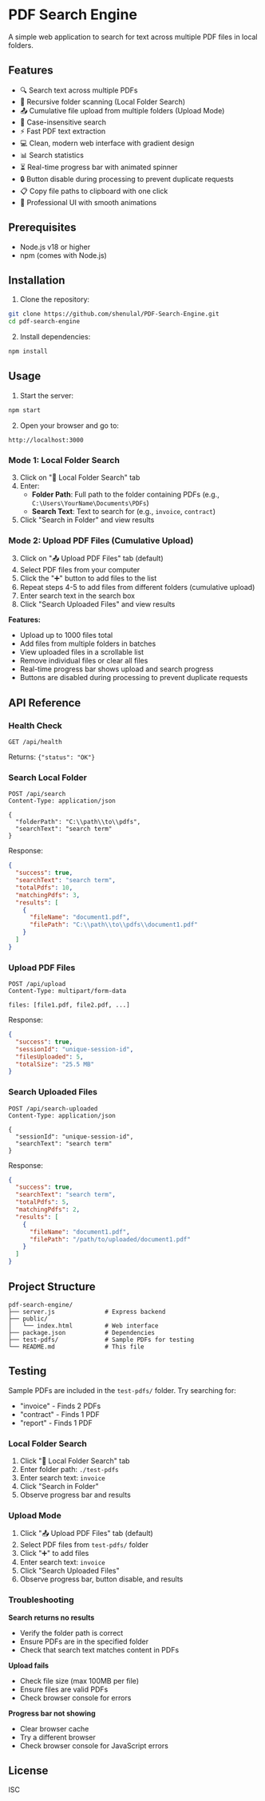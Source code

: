 # PDF Search Engine

A simple web application to search for text across multiple PDF files in local folders.

## Features

- 🔍 Search text across multiple PDFs
- 📁 Recursive folder scanning (Local Folder Search)
- 📤 Cumulative file upload from multiple folders (Upload Mode)
- 🎯 Case-insensitive search
- ⚡ Fast PDF text extraction
- 💻 Clean, modern web interface with gradient design
- 📊 Search statistics
- ⏳ Real-time progress bar with animated spinner
- 🔒 Button disable during processing to prevent duplicate requests
- 📋 Copy file paths to clipboard with one click
- 🎨 Professional UI with smooth animations

## Prerequisites

- Node.js v18 or higher
- npm (comes with Node.js)

## Installation

1. Clone the repository:
```bash
git clone https://github.com/shenulal/PDF-Search-Engine.git
cd pdf-search-engine
```

2. Install dependencies:
```bash
npm install
```

## Usage

1. Start the server:
```bash
npm start
```

2. Open your browser and go to:
```
http://localhost:3000
```

### Mode 1: Local Folder Search
3. Click on "📁 Local Folder Search" tab
4. Enter:
   - **Folder Path**: Full path to the folder containing PDFs (e.g., `C:\Users\YourName\Documents\PDFs`)
   - **Search Text**: Text to search for (e.g., `invoice`, `contract`)
5. Click "Search in Folder" and view results

### Mode 2: Upload PDF Files (Cumulative Upload)
3. Click on "📤 Upload PDF Files" tab (default)
4. Select PDF files from your computer
5. Click the "➕" button to add files to the list
6. Repeat steps 4-5 to add files from different folders (cumulative upload)
7. Enter search text in the search box
8. Click "Search Uploaded Files" and view results

**Features:**
- Upload up to 1000 files total
- Add files from multiple folders in batches
- View uploaded files in a scrollable list
- Remove individual files or clear all files
- Real-time progress bar shows upload and search progress
- Buttons are disabled during processing to prevent duplicate requests

## API Reference

### Health Check
```
GET /api/health
```
Returns: `{"status": "OK"}`

### Search Local Folder
```
POST /api/search
Content-Type: application/json

{
  "folderPath": "C:\\path\\to\\pdfs",
  "searchText": "search term"
}
```

Response:
```json
{
  "success": true,
  "searchText": "search term",
  "totalPdfs": 10,
  "matchingPdfs": 3,
  "results": [
    {
      "fileName": "document1.pdf",
      "filePath": "C:\\path\\to\\pdfs\\document1.pdf"
    }
  ]
}
```

### Upload PDF Files
```
POST /api/upload
Content-Type: multipart/form-data

files: [file1.pdf, file2.pdf, ...]
```

Response:
```json
{
  "success": true,
  "sessionId": "unique-session-id",
  "filesUploaded": 5,
  "totalSize": "25.5 MB"
}
```

### Search Uploaded Files
```
POST /api/search-uploaded
Content-Type: application/json

{
  "sessionId": "unique-session-id",
  "searchText": "search term"
}
```

Response:
```json
{
  "success": true,
  "searchText": "search term",
  "totalPdfs": 5,
  "matchingPdfs": 2,
  "results": [
    {
      "fileName": "document1.pdf",
      "filePath": "/path/to/uploaded/document1.pdf"
    }
  ]
}
```

## Project Structure

```
pdf-search-engine/
├── server.js              # Express backend
├── public/
│   └── index.html         # Web interface
├── package.json           # Dependencies
├── test-pdfs/             # Sample PDFs for testing
└── README.md              # This file
```

## Testing

Sample PDFs are included in the `test-pdfs/` folder. Try searching for:
- "invoice" - Finds 2 PDFs
- "contract" - Finds 1 PDF
- "report" - Finds 1 PDF

### Local Folder Search
1. Click "📁 Local Folder Search" tab
2. Enter folder path: `./test-pdfs`
3. Enter search text: `invoice`
4. Click "Search in Folder"
5. Observe progress bar and results

### Upload Mode
1. Click "📤 Upload PDF Files" tab (default)
2. Select PDF files from `test-pdfs/` folder
3. Click "➕" to add files
4. Enter search text: `invoice`
5. Click "Search Uploaded Files"
6. Observe progress bar, button disable, and results

### Troubleshooting

**Search returns no results**
- Verify the folder path is correct
- Ensure PDFs are in the specified folder
- Check that search text matches content in PDFs

**Upload fails**
- Check file size (max 100MB per file)
- Ensure files are valid PDFs
- Check browser console for errors

**Progress bar not showing**
- Clear browser cache
- Try a different browser
- Check browser console for JavaScript errors

## License

ISC